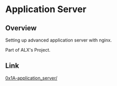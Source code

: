 # Application Server

## Overview
Setting up advanced application server with nginx.

Part of ALX's Project.
 
## Link
[0x1A-application_server/](https://intranet.alxswe.com/projects/285)
